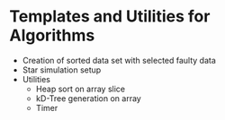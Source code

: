 # Templates and Utilities for Algorithms

* Creation of sorted data set with selected faulty data
* Star simulation setup
* Utilities
  - Heap sort on array slice
  - kD-Tree generation on array
  - Timer